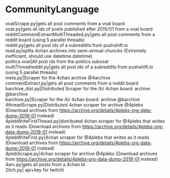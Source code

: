 # CommunityLanguage
voatScrape.py|gets all post comments from a voat board \
voat.py|gets all ids of posts published after 2015/1/1 from a voat board\
redditCommentExtractMultiThreaded.py|gets all post comments from a reddit board (using 5 parallel threads)\
reddit.py|gets all post ids of a subreddits from pushshift.io\
read.py|splits 4chan archives into semi-annual chuncks (Extremely inefficient, should use datetime.datetime)\
politics.voat|All post ids from the politics subvoat\
multiThreadreddit.py|gets all post ids of a subreddits from pushshift.io (using 5 parallel threads)\
meta.py|Scraper for the 4chan archive @4archive\
commentExtract.py|gets all post comments from a reddit board\
barchive_dist.py|Distributed Scraper for the /b/ 4chan board: archive @barchive\
barchive.py|Scraper for the /b/ 4chan board: archive @barchive\
4threadScrape.py|Distributed 4chan scraper for archive @4plebs (Download archives from https://archive.org/details/4plebs-org-data-dump-2019-01 instead)\
4plebWriteFirstThread.py|distributed 4chan scraper for @4plebs that writes as it reads (Download archives from https://archive.org/details/4plebs-org-data-dump-2019-01 instead)\
4plebWriteFirst.py|4chan scraper for @4plebs that writes as it reads (Download archives from https://archive.org/details/4plebs-org-data-dump-2019-01 instead)\
4plebScrape.py|4chan scraper for archive @4plebs (Download archives from https://archive.org/details/4plebs-org-data-dump-2019-01 instead)\
4arc.py|gets all posts from a 4chan id\
2itch.py| api+key for twitch\
